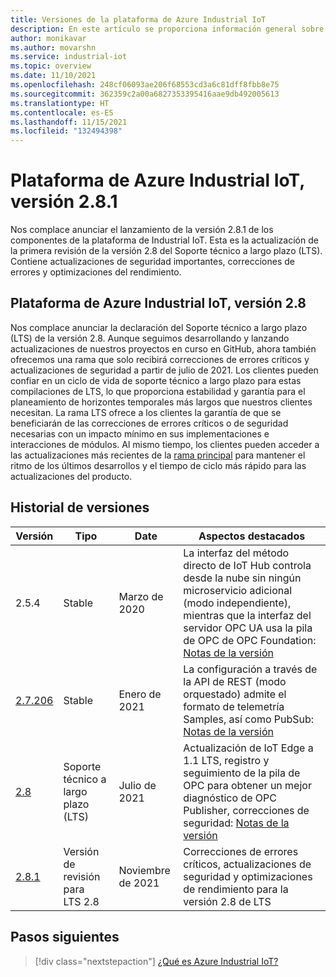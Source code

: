 ```yaml
---
title: Versiones de la plataforma de Azure Industrial IoT
description: En este artículo se proporciona información general sobre la versión existente de la plataforma de Industrial IoT y su compatibilidad.
author: monikavar
ms.author: movarshn
ms.service: industrial-iot
ms.topic: overview
ms.date: 11/10/2021
ms.openlocfilehash: 248cf06093ae206f68553cd3a6c81dff8fbb8e75
ms.sourcegitcommit: 362359c2a00a6827353395416aae9db492005613
ms.translationtype: HT
ms.contentlocale: es-ES
ms.lasthandoff: 11/15/2021
ms.locfileid: "132494398"
---
```

# <a name="azure-industrial-iot-platform-release-281"></a>Plataforma de Azure Industrial IoT, versión 2.8.1
Nos complace anunciar el lanzamiento de la versión 2.8.1 de los componentes de la plataforma de Industrial IoT. Esta es la actualización de la primera revisión de la versión 2.8 del Soporte técnico a largo plazo (LTS). Contiene actualizaciones de seguridad importantes, correcciones de errores y optimizaciones del rendimiento.

## <a name="azure-industrial-iot-platform-release-28"></a>Plataforma de Azure Industrial IoT, versión 2.8

Nos complace anunciar la declaración del Soporte técnico a largo plazo (LTS) de la versión 2.8. Aunque seguimos desarrollando y lanzando actualizaciones de nuestros proyectos en curso en GitHub, ahora también ofrecemos una rama que solo recibirá correcciones de errores críticos y actualizaciones de seguridad a partir de julio de 2021. Los clientes pueden confiar en un ciclo de vida de soporte técnico a largo plazo para estas compilaciones de LTS, lo que proporciona estabilidad y garantía para el planeamiento de horizontes temporales más largos que nuestros clientes necesitan. La rama LTS ofrece a los clientes la garantía de que se beneficiarán de las correcciones de errores críticos o de seguridad necesarias con un impacto mínimo en sus implementaciones e interacciones de módulos.  Al mismo tiempo, los clientes pueden acceder a las actualizaciones más recientes de la [rama principal](https://github.com/Azure/Industrial-IoT) para mantener el ritmo de los últimos desarrollos y el tiempo de ciclo más rápido para las actualizaciones del producto. 

## <a name="version-history"></a>Historial de versiones 

|Versión      |Tipo                   |Date         |Aspectos destacados                             |
|-------------|-----------------------|-------------|---------------------------------------|
|2.5.4        |Stable                 |Marzo de 2020   |La interfaz del método directo de IoT Hub controla desde la nube sin ningún microservicio adicional (modo independiente), mientras que la interfaz del servidor OPC UA usa la pila de OPC de OPC Foundation: [Notas de la versión](https://github.com/Azure/Industrial-IoT/releases/tag/2.5.4)|
|[2.7.206](https://github.com/Azure/Industrial-IoT/tree/release/2.7.206)      |Stable                 |Enero de 2021 |La configuración a través de la API de REST (modo orquestado) admite el formato de telemetría Samples, así como PubSub: [Notas de la versión](https://github.com/Azure/Industrial-IoT/releases/tag/2.7.206)|
|[2.8](https://github.com/Azure/Industrial-IoT/tree/2.8.0)        |Soporte técnico a largo plazo (LTS)|Julio de 2021    |Actualización de IoT Edge a 1.1 LTS, registro y seguimiento de la pila de OPC para obtener un mejor diagnóstico de OPC Publisher, correcciones de seguridad: [Notas de la versión](https://github.com/Azure/Industrial-IoT/releases/tag/2.8.0)|
|[2.8.1](https://github.com/Azure/Industrial-IoT/tree/2.8.1)        |Versión de revisión para LTS 2.8|Noviembre de 2021    |Correcciones de errores críticos, actualizaciones de seguridad y optimizaciones de rendimiento para la versión 2.8 de LTS|

## <a name="next-steps"></a>Pasos siguientes

> [!div class="nextstepaction"]
> [¿Qué es Azure Industrial IoT?](overview-what-is-industrial-iot.md)

